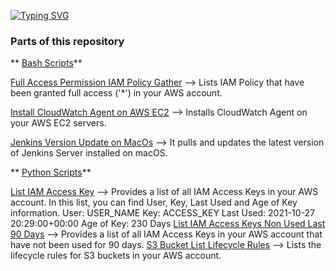 [![Typing SVG](https://readme-typing-svg.herokuapp.com?color=%23F79F6E&lines=Python+%26+Bash+Scripts)](https://git.io/typing-svg)

### Parts of this repository ###

** [Bash Scripts](https://github.com/elif-apaydin/scripts/tree/main/bash-scripts)**

   [Full Access Permission IAM Policy Gather](https://github.com/elif-apaydin/scripts/blob/main/bash-scripts/full-access-iam-policy-gather.sh) 
--> Lists IAM Policy that have been granted full access ('*') in your AWS account.

   [Install CloudWatch Agent on AWS EC2](https://github.com/elif-apaydin/scripts/blob/main/bash-scripts/install-cloudwatch-agent.sh)
--> Installs CloudWatch Agent on your AWS EC2 servers.

   [Jenkins Version Update on MacOs](https://github.com/elif-apaydin/scripts/blob/main/bash-scripts/jenkins-update-macos.sh)
--> It pulls and updates the latest version of Jenkins Server installed on macOS.

** [Python Scripts](https://github.com/elif-apaydin/scripts/tree/main/python-scripts)**
  
  [List IAM Access Key](https://github.com/elif-apaydin/scripts/blob/main/python-scripts/list-iam-access-key.py)
--> Provides a list of all IAM Access Keys in your AWS account. In this list, you can find User, Key, Last Used and Age of Key information.
		User: USER_NAME Key: ACCESS_KEY Last Used: 2021-10-27 20:29:00+00:00 Age of Key: 230 Days
   [List IAM Access Keys Non Used Last 90 Days](https://github.com/elif-apaydin/scripts/blob/main/python-scripts/list-iam-access-keys-non-used-last90day.py)
--> Provides a list of all IAM Access Keys in your AWS account that have not been used for 90 days.
   [S3 Bucket List Lifecycle Rules](https://github.com/elif-apaydin/scripts/blob/main/python-scripts/s3_bucket_list_lifecycle_rules.py)
--> Lists the lifecycle rules for S3 buckets in your AWS account.